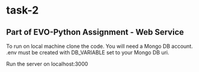 # task-2

## Part of EVO-Python Assignment - Web Service ##

To run on local machine clone the code. You will need a Mongo DB account. 
.env must be created with DB_VARIABLE set to your Mongo DB uri.

Run the server on localhost:3000
